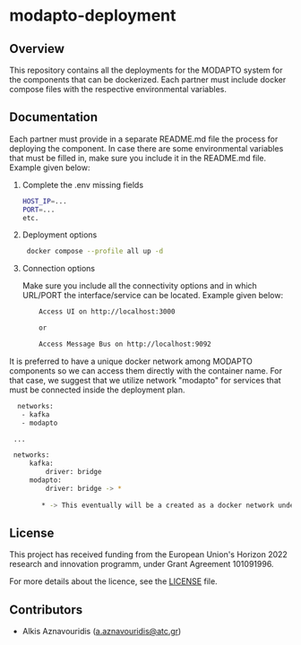 # modapto-deployment

## Overview

This repository contains all the deployments for the MODAPTO system for the components that can be dockerized. Each partner must include docker compose files with the respective environmental variables.

## Documentation

Each partner must provide in a separate README.md file the process for deploying the component. In case there are some environmental variables that must be filled in, make sure you include it in the README.md file. Example given below:

1. Complete the .env missing fields

   ```sh
   HOST_IP=...
   PORT=...
   etc.
   ```

2. Deployment options

   ```sh
    docker compose --profile all up -d
   ```

3. Connection options

    Make sure you include all the connectivity options and in which URL/PORT the interface/service can be located. Example given below:

    ```sh
        Access UI on http://localhost:3000

        or

        Access Message Bus on http://localhost:9092
    ```

It is preferred to have a unique docker network among MODAPTO components so we can access them directly with the container name. For that case, we suggest that we utilize network "modapto" for services that must be connected inside the deployment plan.

   ```sh
     networks:
      - kafka
      - modapto

    ...

    networks:
        kafka:
            driver: bridge
        modapto:
            driver: bridge -> *
            
           * -> This eventually will be a created as a docker network under the Host environment so it will be changed in "external: true"
   ```

## License

This project has received funding from the European Union's Horizon 2022 research and innovation programm, under Grant Agreement 101091996.

For more details about the licence, see the [LICENSE](LICENSE) file.

## Contributors

- Alkis Aznavouridis (<a.aznavouridis@atc.gr>)
